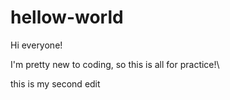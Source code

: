 # hellow-world

Hi everyone!

I'm pretty new to coding, so this is all for practice!\

this is my second edit
